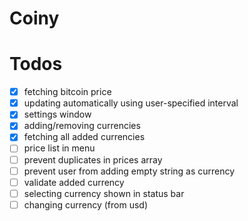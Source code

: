 # Coiny

# Todos
- [x] fetching bitcoin price
- [x] updating automatically using user-specified interval
- [x] settings window
- [x] adding/removing currencies
- [x] fetching all added currencies
- [ ] price list in menu
- [ ] prevent duplicates in prices array
- [ ] prevent user from adding empty string as currency
- [ ] validate added currency
- [ ] selecting currency shown in status bar
- [ ] changing currency (from usd)
